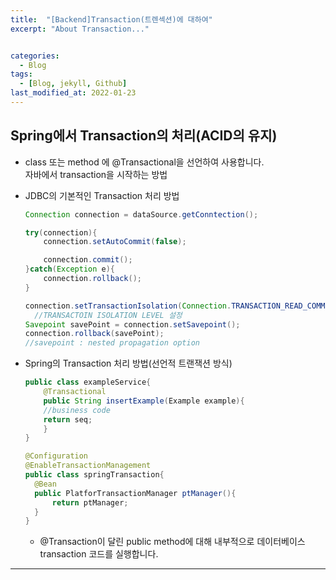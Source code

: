 ```yaml
---
title:  "[Backend]Transaction(트렌섹션)에 대하여"
excerpt: "About Transaction..."


categories:
  - Blog
tags:
  - [Blog, jekyll, Github]
last_modified_at: 2022-01-23
---
```


## Spring에서 Transaction의 처리(ACID의 유지)
- class 또는 method 에  @Transactional을 선언하여 사용합니다.  
자바에서 transaction을 시작하는 방법

- JDBC의 기본적인 Transaction 처리 방법
    ```java
    Connection connection = dataSource.getConntection();
    
    try(connection){
        connection.setAutoCommit(false);
    
        connection.commit();
    }catch(Exception e){
        connection.rollback();
    }

    connection.setTransactionIsolation(Connection.TRANSACTION_READ_COMMITTED);
      //TRANSACTOIN ISOLATION LEVEL 설정
    Savepoint savePoint = connection.setSavepoint();
    connection.rollback(savePoint);
    //savepoint : nested propagation option
    ```    

- Spring의 Transaction 처리 방법(선언적 트랜잭션 방식)
    ```java
    public class exampleService{
        @Transactional
        public String insertExample(Example example){
        //business code
        return seq;
        }
    }
    ```
    ```java
    @Configuration
    @EnableTransactionManagement
    public class springTransaction{
      @Bean
      public PlatforTransactionManager ptManager(){
          return ptManager;  
      }  
    }
    ```
  - @Transaction이 달린 public method에 대해 내부적으로 데이터베이스 transaction 코드를 실행합니다.
---